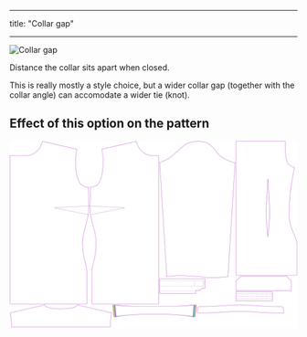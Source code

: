 ***

title: "Collar gap"

***

![Collar gap](collargap.svg)

Distance the collar sits apart when closed.

<Note>

This is really mostly a style choice, but a wider collar gap (together with the collar angle) can accomodate a wider tie (knot).

</Note>

## Effect of this option on the pattern

![This image shows the effect of this option by superimposing several variants that have a different value for this option](simone_collargap_sample.svg "Effect of this option on the pattern")
